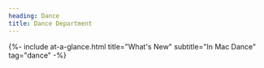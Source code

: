 ```yaml
---
heading: Dance
title: Dance Department
---
```


{%- include at-a-glance.html title="What's New" subtitle="In Mac Dance" tag="dance" -%}
